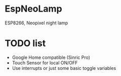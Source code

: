 # EspNeoLamp
ESP8266, Neopixel night lamp

# TODO list
- Google Home compatible (Sinric Pro)
- Touch Sensor for local ON/OFF
- Use interrupts or just some basic toggle variables
